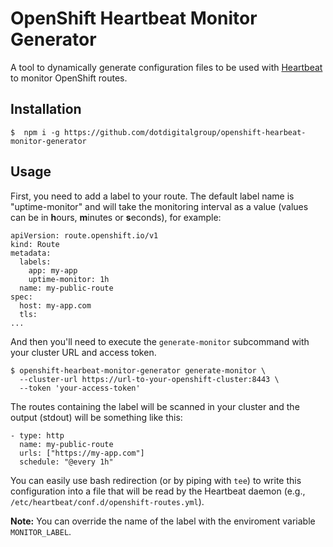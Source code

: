 # OpenShift Heartbeat Monitor Generator

A tool to dynamically generate configuration files to be used with [Heartbeat](https://www.elastic.co/beats/heartbeat) to monitor OpenShift routes.

## Installation

```
$  npm i -g https://github.com/dotdigitalgroup/openshift-hearbeat-monitor-generator
```

## Usage

First, you need to add a label to your route. The default label name is "uptime-monitor" and will take the monitoring interval as a value (values can be in **h**ours, **m**inutes or **s**econds), for example:

```
apiVersion: route.openshift.io/v1
kind: Route
metadata:
  labels:
    app: my-app
    uptime-monitor: 1h
  name: my-public-route
spec:
  host: my-app.com
  tls:
...
```

And then you'll need to execute the `generate-monitor` subcommand with your cluster URL and access token.

```
$ openshift-hearbeat-monitor-generator generate-monitor \
  --cluster-url https://url-to-your-openshift-cluster:8443 \
  --token 'your-access-token'
```

The routes containing the label will be scanned in your cluster and the output (stdout) will be something like this:

```
- type: http
  name: my-public-route
  urls: ["https://my-app.com"]
  schedule: "@every 1h"
```

You can easily use bash redirection (or by piping with `tee`) to write this configuration into a file that will be read by the Heartbeat daemon (e.g., `/etc/heartbeat/conf.d/openshift-routes.yml`).

**Note:** You can override the name of the label with the enviroment variable `MONITOR_LABEL`.